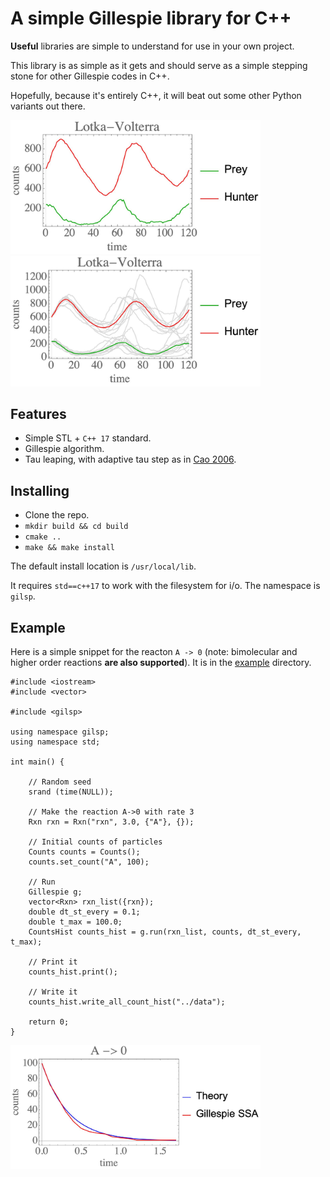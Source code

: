 # A simple Gillespie library for C++

**Useful** libraries are simple to understand for use in your own project.

This library is as simple as it gets and should serve as a simple stepping stone for other Gillespie codes in C++.

Hopefully, because it's entirely C++, it will beat out some other Python variants out there.

<img src="example/mathematica/figure_bimol.jpg" alt="drawing" width="400"/>
<img src="example/mathematica/figure_bimol_ave.jpg" alt="drawing" width="400"/>

## Features

* Simple STL + `C++ 17` standard.
* Gillespie algorithm.
* Tau leaping, with adaptive tau step as in [Cao 2006](https://doi.org/10.1063/1.2159468).

## Installing

* Clone the repo.
* `mkdir build && cd build`
* `cmake ..`
* `make && make install`

The default install location is `/usr/local/lib`.

It requires `std==c++17` to work with the filesystem for i/o.
The namespace is `gilsp`.

## Example

Here is a simple snippet for the reacton `A -> 0` (note: bimolecular and higher order reactions **are also supported**). It is in the [example](example) directory.
```
#include <iostream>
#include <vector>

#include <gilsp>

using namespace gilsp;
using namespace std;

int main() {

    // Random seed
    srand (time(NULL));

    // Make the reaction A->0 with rate 3
    Rxn rxn = Rxn("rxn", 3.0, {"A"}, {});

    // Initial counts of particles
    Counts counts = Counts();
    counts.set_count("A", 100);

    // Run
    Gillespie g;
    vector<Rxn> rxn_list({rxn});
    double dt_st_every = 0.1;
    double t_max = 100.0;
    CountsHist counts_hist = g.run(rxn_list, counts, dt_st_every, t_max);

    // Print it
    counts_hist.print();

    // Write it
    counts_hist.write_all_count_hist("../data");

    return 0;
}
```

<img src="example/mathematica/figure.jpg" alt="drawing" width="400"/>